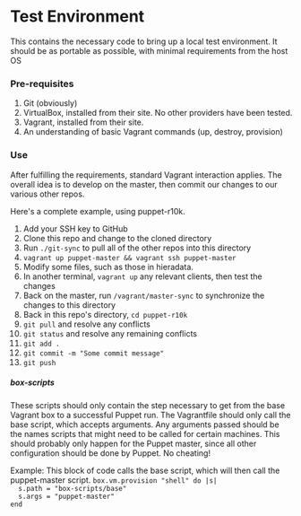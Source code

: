 # Test Environment
This contains the necessary code to bring up a local test environment.  It should be as portable as possible, with minimal requirements from the host OS

### Pre-requisites
1. Git (obviously)
2. VirtualBox, installed from their site.  No other providers have been tested.
3. Vagrant, installed from their site.
4. An understanding of basic Vagrant commands (up, destroy, provision)

### Use
After fulfilling the requirements, standard Vagrant interaction applies.  The overall idea is to develop on the master, then commit our changes to our various other repos.

Here's a complete example, using puppet-r10k.
1. Add your SSH key to GitHub
1. Clone this repo and change to the cloned directory
1. Run `./git-sync` to pull all of the other repos into this directory
1. `vagrant up puppet-master && vagrant ssh puppet-master`
1. Modify some files, such as those in hieradata.
1. In another terminal, `vagrant up` any relevant clients, then test the changes
1. Back on the master, run `/vagrant/master-sync` to synchronize the changes to this directory
1. Back in this repo's directory, `cd puppet-r10k`
1. `git pull` and resolve any conflicts
1. `git status` and resolve any remaining conflicts
1. `git add .`
1. `git commit -m "Some commit message"`
1. `git push`

##### box-scripts
These scripts should only contain the step necessary to get from the base Vagrant box to a successful Puppet run.  The Vagrantfile should only call the base script, which accepts arguments.  Any arguments passed should be the names scripts that might need to be called for certain machines.  This should probably only happen for the Puppet master, since all other configuration should be done by Puppet.  No cheating!  
  
Example:  This block of code calls the base script, which will then call the puppet-master script.
`box.vm.provision "shell" do |s|`  
`  s.path = "box-scripts/base"`  
`  s.args = "puppet-master"`  
`end`
